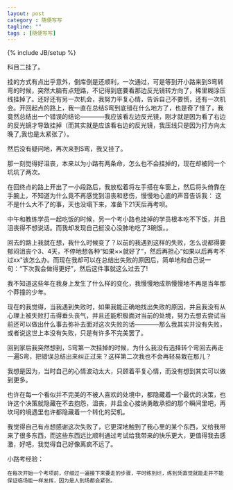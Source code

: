 ```yaml
---
layout: post
category : 随便写写
tagline: ""
tags : [随便写写]
---
```

{% include JB/setup %}

科目二挂了。

挂的方式有点出乎意外，倒库倒是还顺利，一次通过，可是等到开小路来到S弯转弯的时候，突然大脑有点短路，不记得到底要看那边反光镜转方向了，稀里糊涂压线挂掉了。还好还有另一次机会，我努力平复心情，告诉自己不要慌，还有一次机会。开回起点的路上，我一直在总结S弯到底错在什么地方了，也是奇了怪了，我竟然总结出一个错误的结论————我应该看左边反光镜，刚才就是因为看了右边的反光镜才导致挂掉（而其实就是应该看右边的反光镜，我压线只是因为打方向太晚了,我也是太紧张了）。

然后没有疑问地，再次来到S弯，我又挂了。

那一刻觉得好沮丧，本来以为小路有两条命，怎么也不会挂掉的，现在却被同一个坑坑了两次。

在回终点的路上开出了一小段路后，我放松着将左手搭在车窗上，然后将头倚靠在手腕上，不知道为什么竟不再感觉到沮丧和悲伤，慢慢地心底的声音告诉我： 这不是什么大不了的事，天也没塌下来，准备下21天后再考呗。

中午和教练学员一起吃饭的时候，另一个考小路也挂掉的学员根本吃不下饭，并且沮丧得不想说话。而我却发现自己挺没心没肺地吃了3碗饭。。

回去的路上我就在想，我什么时候变了？以前的我遇到这样的失败，怎么说都得要郁闷沮丧个3、4天，不停地想各种“如果××就好了”，然后再担心“如果以后再考不过xx"该怎么办。而现在我却可以在总结出失败的原因后，简单地和自己说一句：“下次我会做得更好”，然后这件事就这么过去了!

我不知道这些年在我身上发生了什么样的变化，我慢慢地成熟慢慢地不再是当年那个莽撞的少年。

现在的我觉得，当我遇到失败时，如果我能正确地找出失败的原因，并且我没有从心理上被失败打击得垂头丧气，并且还能积极面对当前的处境，努力去想去尝试当前还可以做出什么事去弥补去面对这次失败的话————那么我其实并没有失败， 或者说这世上本没有失败，只是有许多不完美罢了。

回到家后我突然想到，S弯第一次挂掉的时候，为什么我没有选择转个弯回去再走一遍S弯，把错误总结出来纠正过来？这样第二次我也不会再轻易栽在那儿？

我想是因为，当时自己的心情波动太大，只顾着平复心情，而没有想到其实可以做到更多。

也许在每一个看似并不完美的不被人喜欢的处境中，都隐藏着一个最优的决策，也许这个决策就隐藏在不去抱怨，沮丧，并且全心接纳勇敢承担的那个瞬间里吧，再坎坷的境遇里也许都隐藏着一个转化的契机。

我觉得自己有点想感谢这次失败了，它更深地触到了我心里的某个东西，又给我带来了很多东西，而这些东西远比顺利通过考试给我带来的快乐更大，更值得我去感激，好吧，我觉得自己好像离疯不远了。

小路考经验：

    在每次开始一个考项前，仔细过一遍接下来要走的步骤，平时练到烂，练到凭直觉就能走并不能保证临场能一样发挥，因为是人到场都会紧张。
 


